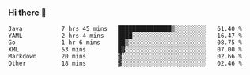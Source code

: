 ### Hi there 👋

<!--
**urzz/urzz** is a ✨ _special_ ✨ repository because its `README.md` (this file) appears on your GitHub profile.

Here are some ideas to get you started:

- 🔭 I’m currently working on ...
- 🌱 I’m currently learning ...
- 👯 I’m looking to collaborate on ...
- 🤔 I’m looking for help with ...
- 💬 Ask me about ...
- 📫 How to reach me: ...
- 😄 Pronouns: ...
- ⚡ Fun fact: ...
-->

<!--START_SECTION:waka-->

```text
Java           7 hrs 45 mins   ███████████████▒░░░░░░░░░   61.40 %
YAML           2 hrs 4 mins    ████░░░░░░░░░░░░░░░░░░░░░   16.47 %
Go             1 hr 6 mins     ██▒░░░░░░░░░░░░░░░░░░░░░░   08.75 %
XML            53 mins         █▓░░░░░░░░░░░░░░░░░░░░░░░   07.00 %
Markdown       20 mins         ▓░░░░░░░░░░░░░░░░░░░░░░░░   02.66 %
Other          18 mins         ▓░░░░░░░░░░░░░░░░░░░░░░░░   02.46 %
```

<!--END_SECTION:waka-->
